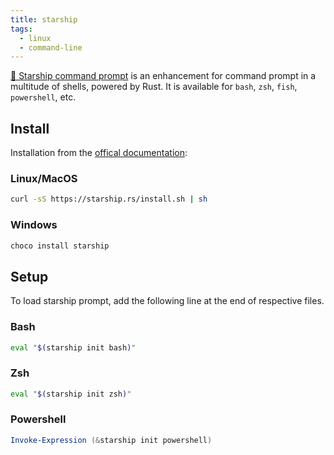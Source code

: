 ```yaml
---
title: starship
tags:
  - linux
  - command-line
---
```


[🚀 Starship command prompt](https://starship.rs/) is an enhancement for command prompt in a multitude of shells, powered by Rust. It is available for `bash`, `zsh`, `fish`, `powershell`, etc.

## Install
Installation from the [offical documentation](https://starship.rs/guide/#%F0%9F%9A%80-installation):
### Linux/MacOS

```sh
curl -sS https://starship.rs/install.sh | sh
```

### Windows

```powershell
choco install starship
```

## Setup

To load starship prompt, add the following line at the end of respective files.

### Bash
```sh title="~/.bashrc"
eval "$(starship init bash)"
```

### Zsh
```sh title="~/.zshrc"
eval "$(starship init zsh)"
```

### Powershell
```powershell title="Documents\PowerShell\profile.ps1"
Invoke-Expression (&starship init powershell)
```